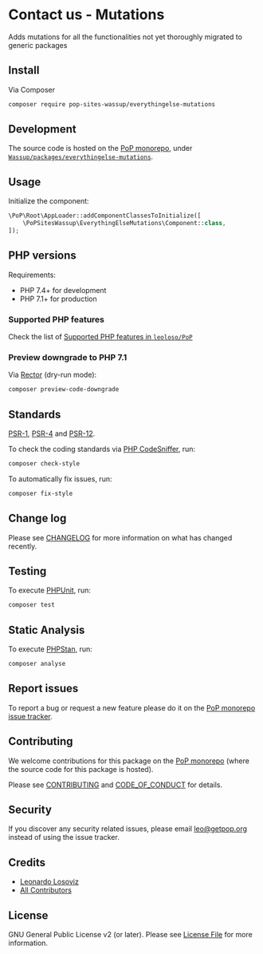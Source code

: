 # Contact us - Mutations

<!--
[![Build Status][ico-travis]][link-travis]
[![Quality Score][ico-code-quality]][link-code-quality]
[![Software License][ico-license]](LICENSE.md)
[![Latest Version on Packagist][ico-version]][link-packagist]
[![Coverage Status][ico-scrutinizer]][link-scrutinizer]
[![Total Downloads][ico-downloads]][link-downloads]
-->

Adds mutations for all the functionalities not yet thoroughly migrated to generic packages

## Install

Via Composer

``` bash
composer require pop-sites-wassup/everythingelse-mutations
```

## Development

The source code is hosted on the [PoP monorepo](https://github.com/leoloso/PoP), under [`Wassup/packages/everythingelse-mutations`](https://github.com/leoloso/PoP/tree/master/layers/Wassup/packages/everythingelse-mutations).

## Usage

Initialize the component:

``` php
\PoP\Root\AppLoader::addComponentClassesToInitialize([
    \PoPSitesWassup\EverythingElseMutations\Component::class,
]);
```

## PHP versions

Requirements:

- PHP 7.4+ for development
- PHP 7.1+ for production

### Supported PHP features

Check the list of [Supported PHP features in `leoloso/PoP`](https://github.com/leoloso/PoP/#supported-php-features)

### Preview downgrade to PHP 7.1

Via [Rector](https://github.com/rectorphp/rector) (dry-run mode):

```bash
composer preview-code-downgrade
```

## Standards

[PSR-1](https://www.php-fig.org/psr/psr-1), [PSR-4](https://www.php-fig.org/psr/psr-4) and [PSR-12](https://www.php-fig.org/psr/psr-12).

To check the coding standards via [PHP CodeSniffer](https://github.com/squizlabs/PHP_CodeSniffer), run:

``` bash
composer check-style
```

To automatically fix issues, run:

``` bash
composer fix-style
```

## Change log

Please see [CHANGELOG](CHANGELOG.md) for more information on what has changed recently.

## Testing

To execute [PHPUnit](https://phpunit.de/), run:

``` bash
composer test
```

## Static Analysis

To execute [PHPStan](https://github.com/phpstan/phpstan), run:

``` bash
composer analyse
```

## Report issues

To report a bug or request a new feature please do it on the [PoP monorepo issue tracker](https://github.com/leoloso/PoP/issues).

## Contributing

We welcome contributions for this package on the [PoP monorepo](https://github.com/leoloso/PoP) (where the source code for this package is hosted).

Please see [CONTRIBUTING](CONTRIBUTING.md) and [CODE_OF_CONDUCT](CODE_OF_CONDUCT.md) for details.

## Security

If you discover any security related issues, please email leo@getpop.org instead of using the issue tracker.

## Credits

- [Leonardo Losoviz][link-author]
- [All Contributors][link-contributors]

## License

GNU General Public License v2 (or later). Please see [License File](LICENSE.md) for more information.

[ico-version]: https://img.shields.io/packagist/v/pop-sites-wassup/everythingelse-mutations.svg?style=flat-square
[ico-license]: https://img.shields.io/badge/license-GPLv2-brightgreen.svg?style=flat-square
[ico-travis]: https://img.shields.io/travis/pop-sites-wassup/everythingelse-mutations/master.svg?style=flat-square
[ico-scrutinizer]: https://img.shields.io/scrutinizer/coverage/g/pop-sites-wassup/everythingelse-mutations.svg?style=flat-square
[ico-code-quality]: https://img.shields.io/scrutinizer/g/pop-sites-wassup/everythingelse-mutations.svg?style=flat-square
[ico-downloads]: https://img.shields.io/packagist/dt/pop-sites-wassup/everythingelse-mutations.svg?style=flat-square

[link-packagist]: https://packagist.org/packages/pop-sites-wassup/everythingelse-mutations
[link-travis]: https://travis-ci.org/pop-sites-wassup/everythingelse-mutations
[link-scrutinizer]: https://scrutinizer-ci.com/g/pop-sites-wassup/everythingelse-mutations/code-structure
[link-code-quality]: https://scrutinizer-ci.com/g/pop-sites-wassup/everythingelse-mutations
[link-downloads]: https://packagist.org/packages/pop-sites-wassup/everythingelse-mutations
[link-author]: https://github.com/leoloso
[link-contributors]: ../../../../../../contributors
